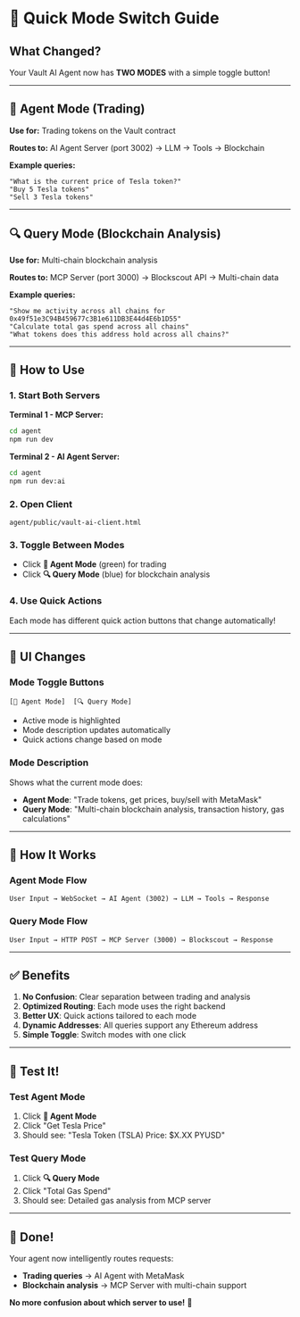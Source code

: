 # 🎯 Quick Mode Switch Guide

## What Changed?

Your Vault AI Agent now has **TWO MODES** with a simple toggle button!

---

## 🤖 Agent Mode (Trading)
**Use for:** Trading tokens on the Vault contract

**Routes to:** AI Agent Server (port 3002) → LLM → Tools → Blockchain

**Example queries:**
```
"What is the current price of Tesla token?"
"Buy 5 Tesla tokens"
"Sell 3 Tesla tokens"
```

---

## 🔍 Query Mode (Blockchain Analysis)
**Use for:** Multi-chain blockchain analysis

**Routes to:** MCP Server (port 3000) → Blockscout API → Multi-chain data

**Example queries:**
```
"Show me activity across all chains for 0x49f51e3C94B459677c3B1e611DB3E44d4E6b1D55"
"Calculate total gas spend across all chains"
"What tokens does this address hold across all chains?"
```

---

## 🚀 How to Use

### 1. Start Both Servers

**Terminal 1 - MCP Server:**
```bash
cd agent
npm run dev
```

**Terminal 2 - AI Agent Server:**
```bash
cd agent
npm run dev:ai
```

### 2. Open Client
```
agent/public/vault-ai-client.html
```

### 3. Toggle Between Modes
- Click **🤖 Agent Mode** (green) for trading
- Click **🔍 Query Mode** (blue) for blockchain analysis

### 4. Use Quick Actions
Each mode has different quick action buttons that change automatically!

---

## 🎨 UI Changes

### Mode Toggle Buttons
```
[🤖 Agent Mode]  [🔍 Query Mode]
```
- Active mode is highlighted
- Mode description updates automatically
- Quick actions change based on mode

### Mode Description
Shows what the current mode does:
- **Agent Mode**: "Trade tokens, get prices, buy/sell with MetaMask"
- **Query Mode**: "Multi-chain blockchain analysis, transaction history, gas calculations"

---

## 🔄 How It Works

### Agent Mode Flow
```
User Input → WebSocket → AI Agent (3002) → LLM → Tools → Response
```

### Query Mode Flow
```
User Input → HTTP POST → MCP Server (3000) → Blockscout → Response
```

---

## ✅ Benefits

1. **No Confusion**: Clear separation between trading and analysis
2. **Optimized Routing**: Each mode uses the right backend
3. **Better UX**: Quick actions tailored to each mode
4. **Dynamic Addresses**: All queries support any Ethereum address
5. **Simple Toggle**: Switch modes with one click

---

## 🧪 Test It!

### Test Agent Mode
1. Click **🤖 Agent Mode**
2. Click "Get Tesla Price"
3. Should see: "Tesla Token (TSLA) Price: $X.XX PYUSD"

### Test Query Mode
1. Click **🔍 Query Mode**
2. Click "Total Gas Spend"
3. Should see: Detailed gas analysis from MCP server

---

## 🎉 Done!

Your agent now intelligently routes requests:
- **Trading queries** → AI Agent with MetaMask
- **Blockchain analysis** → MCP Server with multi-chain support

**No more confusion about which server to use!** 🚀

